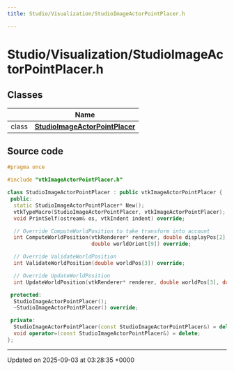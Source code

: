 ```yaml
---
title: Studio/Visualization/StudioImageActorPointPlacer.h

---
```


# Studio/Visualization/StudioImageActorPointPlacer.h



## Classes

|                | Name           |
| -------------- | -------------- |
| class | **[StudioImageActorPointPlacer](../Classes/classStudioImageActorPointPlacer.md)**  |




## Source code

```cpp
#pragma once

#include "vtkImageActorPointPlacer.h"

class StudioImageActorPointPlacer : public vtkImageActorPointPlacer {
 public:
  static StudioImageActorPointPlacer* New();
  vtkTypeMacro(StudioImageActorPointPlacer, vtkImageActorPointPlacer);
  void PrintSelf(ostream& os, vtkIndent indent) override;

  // Override ComputeWorldPosition to take transform into account
  int ComputeWorldPosition(vtkRenderer* renderer, double displayPos[2], double worldPos[3],
                           double worldOrient[9]) override;

  // Override ValidateWorldPosition
  int ValidateWorldPosition(double worldPos[3]) override;

  // Override UpdateWorldPosition
  int UpdateWorldPosition(vtkRenderer* renderer, double worldPos[3], double worldOrient[9]) override;

 protected:
  StudioImageActorPointPlacer();
  ~StudioImageActorPointPlacer() override;

 private:
  StudioImageActorPointPlacer(const StudioImageActorPointPlacer&) = delete;
  void operator=(const StudioImageActorPointPlacer&) = delete;
};
```


-------------------------------

Updated on 2025-09-03 at 03:28:35 +0000
